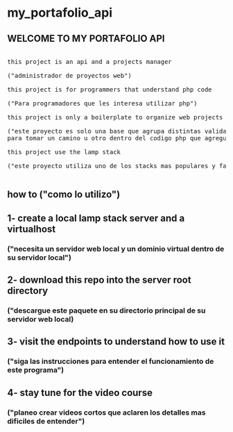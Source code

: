 # my_portafolio_api


## WELCOME TO MY PORTAFOLIO API

<pre>

this project is an api and a projects manager 

("administrador de proyectos web")

this project is for programmers that understand php code 

("Para programadores que les interesa utilizar php")

this project is only a boilerplate to organize web projects 

("este proyecto es solo una base que agrupa distintas validaciones 
para tomar un camino u otro dentro del codigo php que agreguemos en un futuro a este boilerplate.")

this project use the lamp stack 

("este proyecto utiliza uno de los stacks mas populares y facil de instalar")

</pre>

## how to ("como lo utilizo")

## 1- create a local lamp stack server and a virtualhost 

### ("necesita un servidor web local y un dominio virtual dentro de su servidor local")

## 2- download this repo into the server root directory 

### ("descargue este paquete en su directorio principal de su servidor web local)

## 3- visit the endpoints to understand how to use it 

### ("siga las instrucciones para entender el funcionamiento de este programa")

## 4- stay tune for the video course 

### ("planeo crear videos cortos que aclaren los detalles mas dificiles de entender")